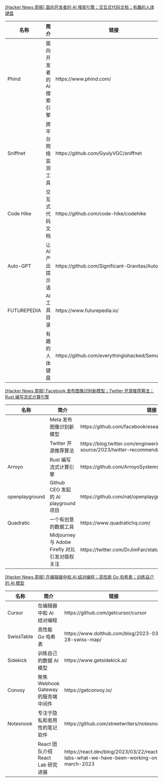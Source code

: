 [[Hacker News 周报] 面向开发者的 AI
搜索引擎；交互式代码文档；有趣的人体键盘](https://www.bilibili.com/video/BV1vh411u78w)
<table>
  <theader>
    <th>名称</th>
    <th>简介</th>
    <th>链接</th>
  </theader>
  <tbody>
    <tr>
      <td>Phind</td>
      <td>面向开发者的 AI 搜索引擎</td>
      <td>https://www.phind.com/</td>
    </tr><tr>
      <td>Sniffnet</td>
      <td>跨平台网络监测工具</td>
      <td>https://github.com/GyulyVGC/sniffnet</td>
    </tr><tr>
      <td>Code Hike</td>
      <td>交互式代码文档</td>
      <td>https://github.com/code-hike/codehike</td>
    </tr><tr>
      <td>Auto-GPT</td>
      <td>让 AI 产出提示语</td>
      <td>https://github.com/Significant-Gravitas/Auto-GPT</td>
    </tr><tr>
      <td>FUTUREPEDIA</td>
      <td>AI 工具目录</td>
      <td>https://www.futurepedia.io/</td>
    </tr><tr>
      <td></td>
      <td>有趣的人体键盘</td>
      <td>https://github.com/everythingishacked/Semaphore</td>
    </tr>
  </tbody>
</table>

[[Hacker News 周报] Facebook 发布图像识别新模型；Twitter 开源推荐算法；Rust
编写流式计算引擎](https://www.bilibili.com/video/BV1hT411x7Mi)
<table>
  <theader>
    <th>名称</th>
    <th>简介</th>
    <th>链接</th>
  </theader>
  <tbody>
    <tr>
      <td></td>
      <td>Meta 发布图像识别新模型</td>
      <td>https://github.com/facebookresearch/segment-anything</td>
    </tr><tr>
      <td></td>
      <td>Twitter 开源推荐算法</td>
      <td>https://blog.twitter.com/engineering/en_us/topics/open-source/2023/twitter-recommendation-algorithm</td>
    </tr><tr>
      <td>Arroyo</td>
      <td>Rust 编写流式计算引擎</td>
      <td>https://github.com/ArroyoSystems/arroyo</td>
    </tr><tr>
      <td>openplayground</td>
      <td>Github CEO 发起的 AI playground 项目</td>
      <td>https://github.com/nat/openplayground</td>
    </tr><tr>
      <td>Quadratic</td>
      <td>一个有创意的数据工具</td>
      <td>https://www.quadratichq.com/</td>
    </tr><tr>
      <td></td>
      <td>Midjourney 与 Adobe Firefly 对比引发对版权关注</td>
      <td>https://twitter.com/DrJimFan/status/1642921475849203712</td>
    </tr>
  </tbody>
</table>

[[Hacker News 周报] 在编辑器中和 AI 结对编程；高性能 Go 哈希表；训练自己的 AI
模型](https://www.bilibili.com/video/BV1fX4y1r7CW)
<table>
  <theader>
    <th>名称</th>
    <th>简介</th>
    <th>链接</th>
  </theader>
  <tbody>
    <tr>
      <td>Cursor</td>
      <td>在编辑器中和 AI 结对编程</td>
      <td>https://github.com/getcursor/cursor</td>
    </tr><tr>
      <td>SwissTable</td>
      <td>高性能 Go 哈希表</td>
      <td>https://www.dolthub.com/blog/2023-03-28-swiss-map/</td>
    </tr><tr>
      <td>Sidekick</td>
      <td>训练自己的数据 AI 模型</td>
      <td>https://www.getsidekick.ai/</td>
    </tr><tr>
      <td>Convoy</td>
      <td>聚焦 Webhook Gateway 的服务端中间件</td>
      <td>https://getconvoy.io/</td>
    </tr><tr>
      <td>Notesnook</td>
      <td>专注于隐私和易用性的笔记软件</td>
      <td>https://github.com/streetwriters/notesnook</td>
    </tr><tr>
      <td></td>
      <td>React 团队介绍 React Lab 研究进展</td>
      <td>https://react.dev/blog/2023/03/22/react-labs-what-we-have-been-working-on-march-2023</td>
    </tr>
  </tbody>
</table>